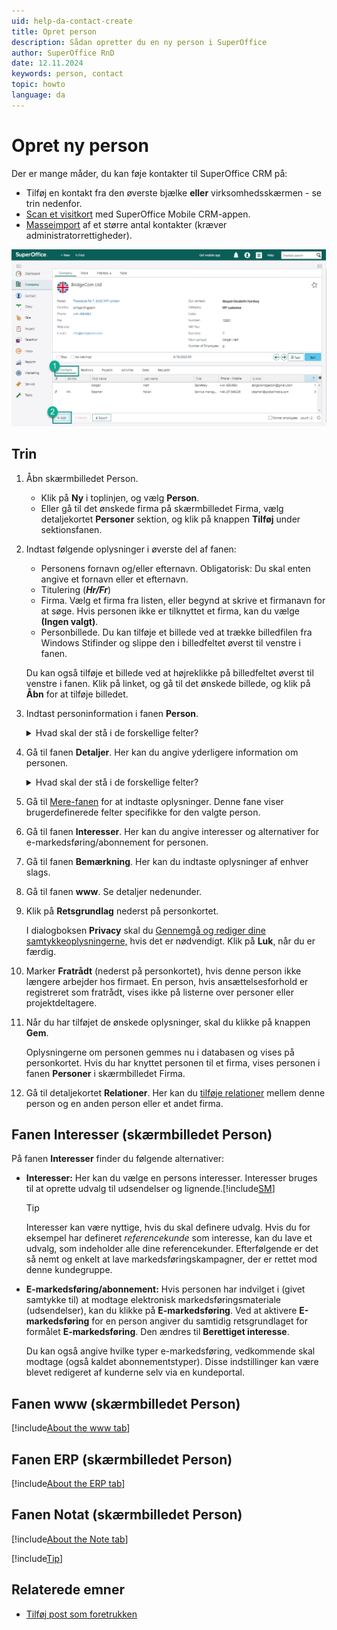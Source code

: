 ```yaml
---
uid: help-da-contact-create
title: Opret person
description: Sådan opretter du en ny person i SuperOffice
author: SuperOffice RnD
date: 12.11.2024
keywords: person, contact
topic: howto
language: da
---
```


# Opret ny person

Der er mange måder, du kan føje kontakter til SuperOffice CRM på:

* Tilføj en kontakt fra den øverste bjælke **eller** virksomhedsskærmen - se trin nedenfor.
* [Scan et visitkort][1] med SuperOffice Mobile CRM-appen.
* [Masseimport][2] af et større antal kontakter (kræver administratorrettigheder).

![Du kan tilføje en person fra virksomhedskortet i to trin -screenshot][img1]

## Trin

1. Åbn skærmbilledet Person.

    * Klik på **Ny** i toplinjen, og vælg **Person**.
    * Eller gå til det ønskede firma på skærmbilledet Firma, vælg detaljekortet **Personer** sektion, og klik på knappen **Tilføj** under sektionsfanen.

2. Indtast følgende oplysninger i øverste del af fanen:

    * Personens fornavn og/eller efternavn. Obligatorisk: Du skal enten angive et fornavn eller et efternavn.
    * Titulering (***Hr/Fr***)
    * Firma. Vælg et firma fra listen, eller begynd at skrive et firmanavn for at søge. Hvis personen ikke er tilknyttet et firma, kan du vælge **(Ingen valgt)**.
    * Personbillede. Du kan tilføje et billede ved at trække billedfilen fra Windows Stifinder og slippe den i billedfeltet øverst til venstre i fanen.

    Du kan også tilføje et billede ved at højreklikke på billedfeltet øverst til venstre i fanen. Klik på linket, og gå til det ønskede billede, og klik på **Åbn** for at tilføje billedet.

3. Indtast personinformation i fanen **Person**.

    <details><summary>Hvad skal der stå i de forskellige felter?</summary>

    [!include[Steps to populate company fields](includes/contact-fields.md)]

    </details>

4. Gå til fanen **Detaljer**. Her kan du angive yderligere information om personen.

    <details><summary>Hvad skal der stå i de forskellige felter?</summary>

    [!include[Steps to populate company details](includes/contact-details.md)]

    </details>

5. Gå til [Mere-fanen][12] for at indtaste oplysninger. Denne fane viser brugerdefinerede felter specifikke for den valgte person.

6. Gå til fanen **Interesser**. Her kan du angive interesser og alternativer for e-markedsføring/abonnement for personen.

7. Gå til fanen **Bemærkning**. Her kan du indtaste oplysninger af enhver slags.

8. Gå til fanen **www**. Se detaljer nedenunder.

9. Klik på **Retsgrundlag** nederst på personkortet.

    I dialogboksen **Privacy** skal du [Gennemgå og rediger dine samtykkeoplysningerne,][7] hvis det er nødvendigt. Klik på **Luk**, når du er færdig.

10. Marker **Fratrådt** (nederst på personkortet), hvis denne person ikke længere arbejder hos firmaet. En person, hvis ansættelsesforhold er registreret som fratrådt, vises ikke på listerne over personer eller projektdeltagere.

11. Når du har tilføjet de ønskede oplysninger, skal du klikke på knappen **Gem**.

    Oplysningerne om personen gemmes nu i databasen og vises på personkortet. Hvis du har knyttet personen til et firma, vises personen i fanen **Personer** i skærmbilledet Firma.

12. Gå til detaljekortet **Relationer**. Her kan du [tilføje relationer][8] mellem denne person og en anden person eller et andet firma.

## <a id="interests-tab"></a>Fanen Interesser (skærmbilledet Person)

På fanen **Interesser** finder du følgende alternativer:

* **Interesser:** Her kan du vælge en persons interesser. Interesser bruges til at oprette udvalg til udsendelser og lignende.[!include[SM](../../learn/includes/are-defined-sm.md)]

    > [!TIP]
    > Interesser kan være nyttige, hvis du skal definere udvalg. Hvis du for eksempel har defineret *referencekunde* som interesse, kan du lave et udvalg, som indeholder alle dine referencekunder. Efterfølgende er det så nemt og enkelt at lave markedsføringskampagner, der er rettet mod denne kundegruppe.

* **E-markedsføring/abonnement:** Hvis personen har indvilget i (givet samtykke til) at modtage elektronisk markedsføringsmateriale (udsendelser), kan du klikke på **E-markedsføring**. Ved at aktivere **E-markedsføring** for en person angiver du samtidig retsgrundlaget for formålet **E-markedsføring**. Den ændres til **Berettiget interesse**.

    Du kan også angive hvilke typer e-markedsføring, vedkommende skal modtage (også kaldet abonnementstyper). Disse indstillinger kan være blevet redigeret af kunderne selv via en kundeportal.

## Fanen www (skærmbilledet Person)

[!include[About the www tab](../../learn/includes/www-tab.md)]

## Fanen ERP (skærmbilledet Person)

[!include[About the ERP tab](../../learn/includes/erp-tab.md)]

## Fanen Notat (skærmbilledet Person)

[!include[About the Note tab](../../learn/includes/about-note-tab.md)]

[!include[Tip](../../learn/includes/tip-open-website.md)]

## Relaterede emner

* [Tilføj post som foretrukken][4]

<!-- Referenced links -->
[1]: ../../../en/mobile/superoffice-mobile/company-contact/scan-business-card.md
[2]: ../../admin/import/learn/index.md
[4]: ../../learn/basics/fav.md
[7]: ../../security/privacy/learn/edit-legal-base.md
[8]: ../../learn/basics/relations.md
[12]: ../../custom-objects/learn/more-tab.md

<!-- Referenced images -->
[img1]: ../../../media/loc/en/contact/add-contact-from-company-card.png
